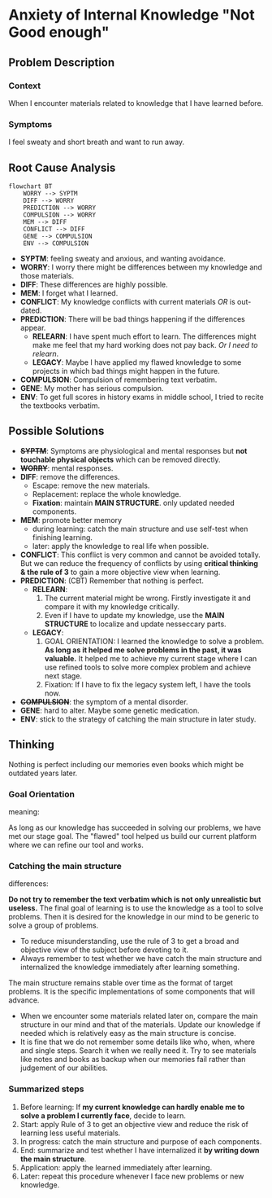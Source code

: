 # Anxiety of Internal Knowledge "Not Good enough"

## Problem Description

### Context

When I encounter materials related to knowledge that I have learned before.

### Symptoms
I feel sweaty and short breath and want to run away.

## Root Cause Analysis
```mermaid
flowchart BT
	WORRY --> SYPTM
	DIFF --> WORRY
    PREDICTION --> WORRY
    COMPULSION --> WORRY
    MEM --> DIFF
    CONFLICT --> DIFF
    GENE --> COMPULSION
    ENV --> COMPULSION
```

- **SYPTM**: feeling sweaty and anxious, and wanting avoidance.
- **WORRY**: I worry there might be differences between my knowledge and those materials.
- **DIFF**: These differences are highly possible.
- **MEM**: I forget what I learned.
- **CONFLICT**: My knowledge conflicts with current materials *OR* is out-dated.
- **PREDICTION**: There will be bad things happening if the differences appear.
  - **RELEARN**: I have spent much effort to learn. The differences might make me feel that my hard working does not pay back. *Or I need to relearn*. 
  - **LEGACY**: Maybe I have applied my flawed knowledge to some projects in which bad things might happen in the future.
- **COMPULSION**: Compulsion of remembering text verbatim.
- **GENE**: My mother has serious compulsion.
- **ENV**: To get full scores in history exams in middle school, I tried to  recite the textbooks verbatim.

## Possible Solutions
- ~~**SYPTM**~~: Symptoms are physiological and mental responses but **not touchable physical objects** which can be removed directly.
- ~~**WORRY**~~: mental responses.
- **DIFF**: remove the differences.
  - Escape: remove the new materials.
  - Replacement: replace the whole knowledge.
  - **Fixation**: maintain **MAIN STRUCTURE**. only updated needed components.    
- **MEM**: promote better memory
  - during learning: catch the main structure and use self-test when finishing learning.
  - later: apply the knowledge to real life when possible.
- **CONFLICT**: This conflict is very common and cannot be avoided totally. But we can reduce the frequency of conflicts by using **critical thinking & the rule of 3** to gain a more objective view when learning.
- **PREDICTION**: (CBT) Remember that nothing is perfect.
  - **RELEARN**: 
    1. The current material might be wrong. Firstly investigate it and compare it with my knowledge critically.
    2. Even if I have to update my knowledge, use the **MAIN STRUCTURE** to localize and update nesseccary parts. 
  - **LEGACY**: 
	1. GOAL ORIENTATION: I learned the knowledge to solve a problem. **As long as it helped me solve problems in the past, it was valuable.** It helped me to achieve my current stage where I can use refined tools to solve more complex problem and achieve next stage.
	2. Fixation: If I have to fix the legacy system left, I have the tools now.
- ~~**COMPULSION**~~: the symptom of a mental disorder.
- **GENE**: hard to alter. Maybe some genetic medication.
- **ENV**: stick to the strategy of catching the main structure in later study.




## Thinking 

Nothing is perfect including our memories even books which might be outdated years later.

### Goal Orientation 

meaning:

As long as our knowledge has succeeded in solving our problems, we have met our stage goal. The "flawed" tool helped us build our current platform where we can refine our tool and works. 

### Catching the main structure

differences:

**Do not try to remember the text verbatim which is not only unrealistic but useless.** The final goal of learning is to use the knowledge as a tool to solve problems. Then it is desired for the knowledge in our mind to be generic to solve a group of problems. 

- To reduce misunderstanding, use the rule of 3 to get a broad and objective view of the subject before devoting to it. 
- Always remember to test whether we have catch the main structure and internalized the knowledge immediately after learning something. 

The main structure remains stable over time as the format of target problems. It is the specific implementations of some components that will advance.
 
- When we encounter some materials related later on, compare the main structure in our mind and that of the materials. Update our knowledge if needed which is relatively easy as the main structure is concise. 
- It is fine that we do not remember some details like who, when, where and single steps. Search it when we really need it. Try to see materials like notes and books as backup when our memories fail rather than judgement of our abilities. 

### Summarized steps
1. Before learning: If **my current knowledge can hardly enable me to solve a problem I currently face**, decide to learn.
2. Start: apply Rule of 3 to get an objective view and reduce the risk of learning less useful materials.
3. In progress: catch the main structure and purpose of each components.
4. End: summarize and test whether I have internalized it **by writing down the main structure**.
5. Application: apply the learned immediately after learning.
6. Later: repeat this procedure whenever I face new problems or new knowledge.


<!--stackedit_data:
eyJoaXN0b3J5IjpbLTIxMzY5OTM5ODIsMTIyMTc0Mjg0MiwtMT
MzNTUyMTk2OF19
-->